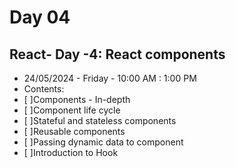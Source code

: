 # Day 04
## React- Day -4: React components
- 24/05/2024 - Friday - 10:00 AM : 1:00 PM
- Contents:
- [ ]Components - In-depth
- [ ]Component life cycle
- [ ]Stateful and stateless components
- [ ]Reusable components 
- [ ]Passing dynamic data to component
- [ ]Introduction to Hook
